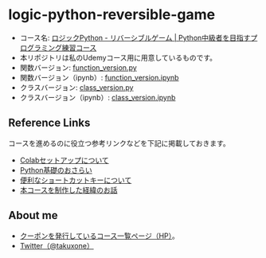 # logic-python-reversible-game

- コース名: [ロジックPython - リバーシブルゲーム | Python中級者を目指すプログラミング練習コース](https://www.takux.one/#logic-python-reversible-game)
- 本リポジトリは私のUdemyコース用に用意しているものです。
- 関数バージョン: [function_version.py](https://github.com/takux/logic-python-reversible-game/blob/main/function_version.py)
- 関数バージョン（ipynb）: [function_version.ipynb](https://github.com/takux/logic-python-reversible-game/blob/main/function_version.ipynb)
- クラスバージョン: [class_version.py](https://github.com/takux/logic-python-reversible-game/blob/main/class_version.py)
- クラスバージョン（ipynb）: [class_version.ipynb](https://github.com/takux/logic-python-reversible-game/blob/main/class_version.ipynb)


## Reference Links

コースを進めるのに役立つ参考リンクなどを下記に掲載しておきます。

- [Colabセットアップについて](https://www.rabbitriver.page/ja/colab-setup)
- [Python基礎のおさらい](https://www.rabbitriver.page/ja/python-osarai)
- [便利なショートカットキーについて](https://www.rabbitriver.page/ja/shortcutkey)
- [本コースを制作した経緯のお話](https://note.com/takuxone/n/n72c61ac070ce)


## About me

- [クーポンを発行しているコース一覧ページ（HP）](https://www.takux.one/)。
- [Twitter（@takuxone）](https://twitter.com/takuxone)

